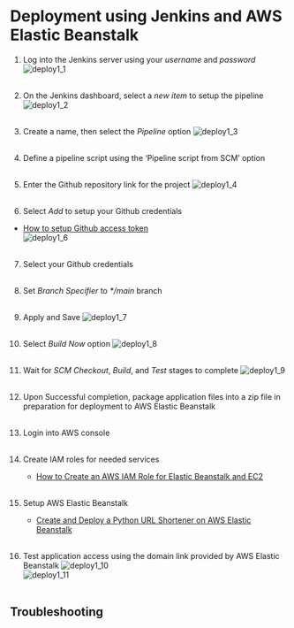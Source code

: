 # Deployment using Jenkins and AWS Elastic Beanstalk

1. Log into the Jenkins server using your _username_ and _password_
   ![deploy1_1](/images/deploy1_1.png)<br><br>

2. On the Jenkins dashboard, select a _new item_ to setup the pipeline
   ![deploy1_2](/images/deploy1_2.png)<br><br>

3. Create a name, then select the _Pipeline_ option
   ![deploy1_3](/images/deploy1_3.png)<br><br>

4. Define a pipeline script using the ‘Pipeline script from SCM’ option<br><br>

5. Enter the Github repository link for the project
   ![deploy1_4](/images/deploy1_4.png)<br><br>

6. Select _Add_ to setup your Github credentials

- [How to setup Github access token](https://docs.github.com/en/enterprise-server@3.8/authentication/keeping-your-account-and-data-secure/managing-your-personal-access-tokens)<br>
  ![deploy1_6](/images/deploy1_6.png)<br><br>

7. Select your Github credentials<br><br>

8. Set _Branch Specifier_ to _\*/main_ branch<br><br>

9. Apply and Save
   ![deploy1_7](/images/deploy1_7.png)<br><br>

10. Select _Build Now_ option
    ![deploy1_8](/images/deploy1_8.png)<br><br>

11. Wait for _SCM Checkout_, _Build_, and _Test_ stages to complete
    ![deploy1_9](/images/deploy1_9.png)<br><br>

12. Upon Successful completion, package application files into a zip file in preparation for deployment to AWS Elastic Beanstalk<br><br>

13. Login into AWS console<br><br>

14. Create IAM roles for needed services

    - [How to Create an AWS IAM Role for Elastic Beanstalk and EC2](https://scribehow.com/shared/How_to_Create_an_AWS_IAM_Role_for_Elastic_Beanstalk_and_EC2__kTg4B7zRRxCp-aYTJc-WLg)<br><br>

15. Setup AWS Elastic Beanstalk

    - [Create and Deploy a Python URL Shortener on AWS Elastic Beanstalk](https://scribehow.com/shared/How_to_Create_and_Deploy_a_Python_URL_Shortener_on_AWS_Elastic_Beanstalk__MS9pB8lfRaGFiKAq2FU-cw)<br><br>

16. Test application access using the domain link provided by AWS Elastic Beanstalk
    ![deploy1_10](/images/deploy1_10.png)<br>
    ![deploy1_11](/images/deploy1_11.png)<br><br>

## Troubleshooting
